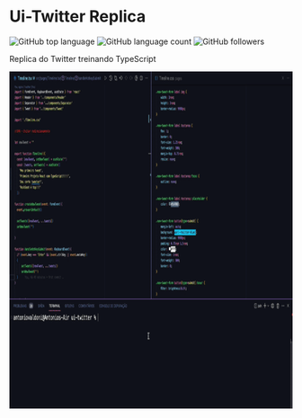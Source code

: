 # Ui-Twitter Replica

![GitHub top language](https://img.shields.io/github/languages/top/Valdoni9/ui-twitter?style=plastic)
![GitHub language count](https://img.shields.io/github/languages/count/Valdoni9/ui-twitter?style=plastic)
![GitHub followers](https://img.shields.io/github/followers/Valdoni9?style=social)

Replica do Twitter treinando TypeScript

<p align="center">
  <img width="800" height="600" src="src/assets/Demonstração.gif"
</p>
